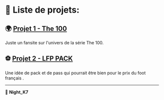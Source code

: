 # 📌 Liste de projets:

## 🌍 [Projet 1 - The 100](https://nightk7.github.io/The100/)
Juste un fansite sur l'univers de la série The 100.

## ⚽ [Projet 2 - LFP PACK](https://nightk7.github.io/LFP_PACK)
Une idée de pack et de pass qui pourrait être bien pour le prix du foot français .

---

👤 **Night_K7**
